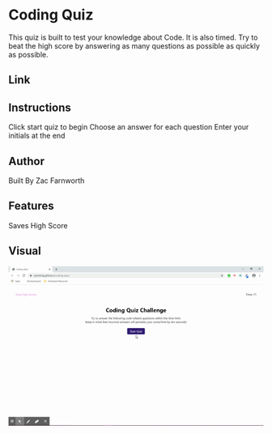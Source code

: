 # Coding Quiz
This quiz is built to test your knowledge about Code. It is also timed. Try to beat the high score by answering as many questions as possible as quickly as possible. 

## Link


## Instructions
Click start quiz to begin
Choose an answer for each question
Enter your initials at the end

## Author
Built By Zac Farnworth

## Features
Saves High Score

## Visual
![Coding Quiz Program](./assets/images/gif.gif)




